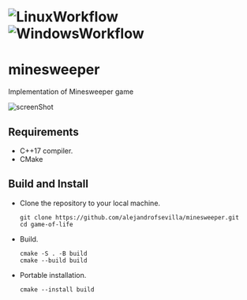 # ![LinuxWorkflow](https://github.com/alejandrofsevilla/minesweeper/actions/workflows/Linux.yml/badge.svg) ![WindowsWorkflow](https://github.com/alejandrofsevilla/minesweeper/actions/workflows/Windows.yml/badge.svg)
# minesweeper
Implementation of Minesweeper game

![screenShot](https://github.com/user-attachments/assets/76ff4e9e-cca9-4e43-a076-02c93787f898)

## Requirements
* C++17 compiler.
* CMake

## Build and Install
- Clone the repository to your local machine.
   ```terminal
   git clone https://github.com/alejandrofsevilla/minesweeper.git
   cd game-of-life
   ```
- Build.
   ```terminal
   cmake -S . -B build
   cmake --build build
   ```
- Portable installation.
   ```terminal
   cmake --install build
   ```
